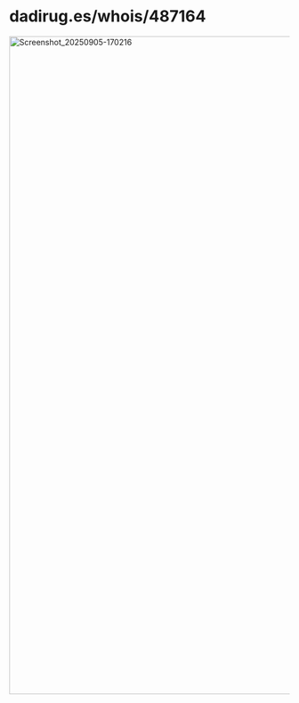 # dadirug.es/whois/487164

<img width="1079" height="1183" alt="Screenshot_20250905-170216" src="https://github.com/user-attachments/assets/542044d2-0ee0-4e7f-9371-4dce52fe2101" />


<!--
**dadiruges-487164/dadiruges-487164** is a ✨ _special_ ✨ repository because its `README.md` (this file) appears on your GitHub profile.

Here are some ideas to get you started:

- 🔭 I’m currently working on ...
- 🌱 I’m currently learning ...
- 👯 I’m looking to collaborate on ...
- 🤔 I’m looking for help with ...
- 💬 Ask me about ...
- 📫 How to reach me: ...
- 😄 Pronouns: ...
- ⚡ Fun fact: ...
-->
